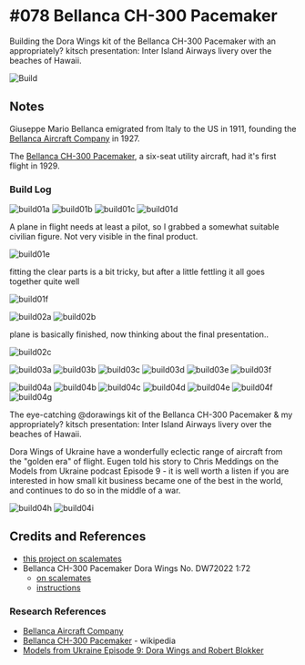 # #078 Bellanca CH-300 Pacemaker

Building the Dora Wings kit of the Bellanca CH-300 Pacemaker with an appropriately? kitsch presentation: Inter Island Airways livery over the beaches of Hawaii.

![Build](./assets/Pacemaker_build.jpg?raw=true)

## Notes

Giuseppe Mario Bellanca emigrated from Italy to the US in 1911, founding the
[Bellanca Aircraft Company](https://en.wikipedia.org/wiki/AviaBellanca_Aircraft)
in 1927.

The [Bellanca CH-300 Pacemaker](https://en.wikipedia.org/wiki/Bellanca_CH-300_Pacemaker),
a six-seat utility aircraft, had it's first flight in 1929.

### Build Log

![build01a](./assets/build01a.jpg?raw=true)
![build01b](./assets/build01b.jpg?raw=true)
![build01c](./assets/build01c.jpg?raw=true)
![build01d](./assets/build01d.jpg?raw=true)

A plane in flight needs at least a pilot, so I grabbed a somewhat suitable civilian figure. Not very visible in the final product.

![build01e](./assets/build01e.jpg?raw=true)

fitting the clear parts is a bit tricky, but after a little fettling it all goes together quite well

![build01f](./assets/build01f.jpg?raw=true)

![build02a](./assets/build02a.jpg?raw=true)
![build02b](./assets/build02b.jpg?raw=true)

plane is basically finished, now thinking about the final presentation..

![build02c](./assets/build02c.jpg?raw=true)

![build03a](./assets/build03a.jpg?raw=true)
![build03b](./assets/build03b.jpg?raw=true)
![build03c](./assets/build03c.jpg?raw=true)
![build03d](./assets/build03d.jpg?raw=true)
![build03e](./assets/build03e.jpg?raw=true)
![build03f](./assets/build03f.jpg?raw=true)

![build04a](./assets/build04a.jpg?raw=true)
![build04b](./assets/build04b.jpg?raw=true)
![build04c](./assets/build04c.jpg?raw=true)
![build04d](./assets/build04d.jpg?raw=true)
![build04e](./assets/build04e.jpg?raw=true)
![build04f](./assets/build04f.jpg?raw=true)
![build04g](./assets/build04g.jpg?raw=true)

The eye-catching @dorawings kit of the Bellanca CH-300 Pacemaker & my appropriately? kitsch presentation: Inter Island Airways livery over the beaches of Hawaii.

Dora Wings of Ukraine have a wonderfully eclectic range of aircraft from the "golden era" of flight.
Eugen told his story to Chris Meddings on the Models from Ukraine podcast Episode 9 - it is well worth a listen if you are interested in how small kit business became one of the best in the world, and continues to do so in the middle of a war.

![build04h](./assets/build04h.jpg?raw=true)
![build04i](./assets/build04i.jpg?raw=true)

## Credits and References

* [this project on scalemates](https://www.scalemates.com/profiles/mate.php?id=74137&p=projects&project=135292)
* Bellanca CH-300 Pacemaker Dora Wings No. DW72022 1:72
    * [on scalemates](https://www.scalemates.com/kits/dora-wings-dw72022-bellanca-ch-300-pacemaker--1211956)
    * [instructions](./assets/DW72022-instructions.pdf)

### Research References

* [Bellanca Aircraft Company](https://en.wikipedia.org/wiki/AviaBellanca_Aircraft)
* [Bellanca CH-300 Pacemaker](https://en.wikipedia.org/wiki/Bellanca_CH-300_Pacemaker) - wikipedia
* [Models from Ukraine Episode 9: Dora Wings and Robert Blokker](https://modelsfromukraine.buzzsprout.com/2035660/12319440-episode-9-dora-wings-and-robert-blokker)
